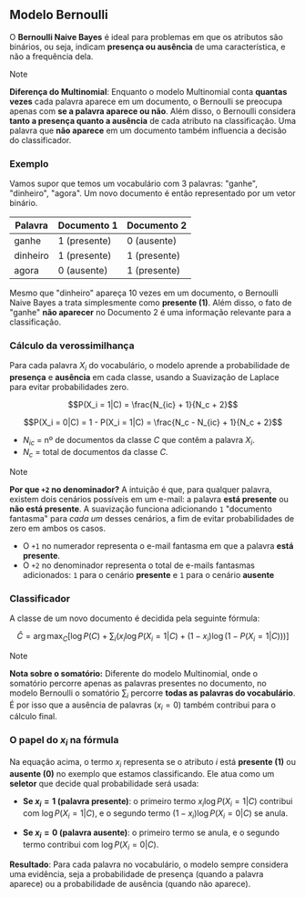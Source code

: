 ## Modelo Bernoulli

O **Bernoulli Naive Bayes** é ideal para problemas em que os atributos são binários, ou seja, indicam **presença ou ausência** de uma característica, e não a frequência dela.

> [!NOTE]
>**Diferença do Multinomial**: Enquanto o modelo Multinomial conta **quantas vezes** cada palavra aparece em um documento, o Bernoulli se preocupa apenas com **se a palavra aparece ou não**. Além disso, o Bernoulli considera **tanto a presença quanto a ausência** de cada atributo na classificação. Uma palavra que **não aparece** em um documento também influencia a decisão do classificador.


### Exemplo

Vamos supor que temos um vocabulário com 3 palavras: "ganhe", "dinheiro", "agora". Um novo documento é então representado por um vetor binário.

| Palavra   | Documento 1 | Documento 2 |
|-----------|-------------|-------------|
| ganhe     | 1 (presente)| 0 (ausente) |
| dinheiro  | 1 (presente)| 1 (presente)|
| agora     | 0 (ausente) | 1 (presente)|

Mesmo que "dinheiro" apareça 10 vezes em um documento, o Bernoulli Naive Bayes a trata simplesmente como **presente (1)**. Além disso, o fato de "ganhe" **não aparecer** no Documento 2 é uma informação relevante para a classificação.


### Cálculo da verossimilhança

Para cada palavra $X_i$ do vocabulário, o modelo aprende a probabilidade de **presença** e **ausência** em cada classe, usando a Suavização de Laplace para evitar probabilidades zero.

$$P(X_i = 1|C) = \frac{N_{ic} + 1}{N_c + 2}$$

$$P(X_i = 0|C) = 1 - P(X_i = 1|C) = \frac{N_c - N_{ic} + 1}{N_c + 2}$$

- $N_{ic}$ = nº de documentos da classe $C$ que contêm a palavra $X_i$.
- $N_c$ = total de documentos da classe $C$.

> [!NOTE]
> **Por que `+2` no denominador?**
> A intuição é que, para qualquer palavra, existem dois cenários possíveis em um e-mail: a palavra **está presente** ou **não está presente**. A suavização funciona adicionando `1` "documento fantasma" para *cada um* desses cenários, a fim de evitar probabilidades de zero em ambos os casos.
> * O `+1` no numerador representa o e-mail fantasma em que a palavra **está presente**.
> * O `+2` no denominador representa o total de e-mails fantasmas adicionados: `1` para o cenário **presente** e `1` para o cenário **ausente**

### Classificador

A classe de um novo documento é decidida pela seguinte fórmula:

$$
\hat{C} = \arg\max_C \left[ \log P(C) + \sum_i \big( x_i \log P(X_i=1|C) + (1 - x_i) \log(1 - P(X_i=1|C)) \big) \right]
$$

> [!NOTE]
> **Nota sobre o somatório:** Diferente do modelo Multinomial, onde o somatório percorre apenas as palavras presentes no documento, no modelo Bernoulli o somatório $\sum_i$ percorre **todas as palavras do vocabulário**. É por isso que a ausência de palavras ($x_i=0$) também contribui para o cálculo final.


### O papel do $x_i$ na fórmula

Na equação acima, o termo $x_i$ representa se o atributo  $i$ está **presente (1)** ou **ausente (0)** no exemplo que estamos classificando. Ele atua como um **seletor** que decide qual probabilidade será usada:

- **Se $x_i=1$ (palavra presente)**: o primeiro termo $x_i \log P(X_i=1|C)$ contribui com $\log P(X_i=1|C)$, e o segundo termo $(1-x_i) \log P(X_i=0|C)$ se anula.

- **Se $x_i=0$ (palavra ausente)**: o primeiro termo se anula, e o segundo termo contribui com $\log P(X_i=0|C)$.

**Resultado**: Para cada palavra no vocabulário, o modelo sempre considera uma evidência, seja a probabilidade de presença (quando a palavra aparece) ou a probabilidade de ausência (quando não aparece).
